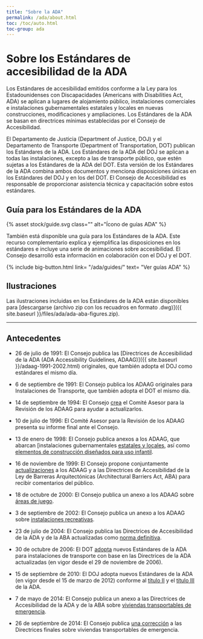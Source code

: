 ```yaml
---
title: "Sobre la ADA"
permalink: /ada/about.html
toc: /toc/auto.html
toc-group: ada
---
```


# Sobre los Estándares de accesibilidad de la ADA

Los Estándares de accesibilidad emitidos conforme a la Ley para los Estadounidenses con Discapacidades (Americans with Disabilities Act, ADA) se aplican a lugares de alojamiento público, instalaciones comerciales e instalaciones gubernamentales estatales y locales en nuevas construcciones, modificaciones y ampliaciones. Los Estándares de la ADA se basan en directrices mínimas establecidas por el Consejo de Accesibilidad. 

El Departamento de Justicia (Department of Justice, DOJ) y el Departamento de Transporte (Department of Transportation, DOT) publican los Estándares de la ADA. Los Estándares de la ADA del DOJ se aplican a todas las instalaciones, excepto a las de transporte público, que estén sujetas a los Estándares de la ADA del DOT. Esta versión de los Estándares de la ADA combina ambos documentos y menciona disposiciones únicas en los Estándares del DOJ y en los del DOT. El Consejo de Accesibilidad es responsable de proporcionar asistencia técnica y capacitación sobre estos estándares.

<div class="bg-primary-lighter border border-primary padding-2 margin-x-neg-2">
    <h2>Guía para los Estándares de la ADA </h2>
    <div class="float-right width-card">
        {% asset stock/guide.svg class=&quot;&quot; alt=&quot;Ícono de guías ADA&quot; %}
    </div>
	<p>También está disponible una guía para los Estándares de la ADA. Este recurso complementario explica y ejemplifica las disposiciones en los estándares e incluye una serie de animaciones sobre accesibilidad. El Consejo desarrolló esta información en colaboración con el DOJ y el DOT. </p>
    {% include big-button.html link= &quot;/ada/guides/&quot; text= &quot;Ver guías ADA&quot; %}
</div>


## Ilustraciones

Las ilustraciones incluidas en los Estándares de la ADA están disponibles para [descargarse (archivo zip con los recuadros en formato .dwg)]({{ site.baseurl }}/files/ada/ada-aba-figures.zip).

---

## Antecedentes

- 26 de julio de 1991: El Consejo publica las [Directrices de Accesibilidad de la ADA (ADA Accessibility Guidelines, ADAAG)]({{ site.baseurl }}/adaag-1991-2002.html) originales, que también adopta el DOJ como estándares el mismo día.

- 6 de septiembre de 1991: El Consejo publica los ADAAG originales para Instalaciones de Transporte, que también adopta el DOT el mismo día.

- 14 de septiembre de 1994: El Consejo [crea](https://www.federalregister.gov/documents/1994/09/14/94-22734/adaag-review-advisory-committee) el Comité Asesor para la Revisión de los ADAAG para ayudar a actualizarlos.

- 10 de julio de 1996: El Comité Asesor para la Revisión de los ADAAG presenta su informe final ante el Consejo.

- 13 de enero de 1998: El Consejo publica anexos a los ADAAG, que abarcan [instalaciones gubernamentales [estatales y locales](https://www.federalregister.gov/documents/1998/01/13/98-616/americans-with-disabilities-act-ada-accessibility-guidelines-for-buildings-and-facilities-building), así como [elementos de construcción diseñados para uso infantil](https://www.federalregister.gov/documents/1998/01/13/98-615/americans-with-disabilities-act-ada-accessibility-guidelines-for-buildings-and-facilities-state-and).

- 16 de noviembre de 1999: El Consejo propone conjuntamente [actualizaciones](https://www.federalregister.gov/documents/1999/11/16/99-29250/americans-with-disabilities-act-ada-accessibility-guidelines-for-buildings-and-facilities) a los ADAAG y a las Directrices de Accesibilidad de la Ley de Barreras Arquitectónicas (Architectural Barriers Act, ABA) para recibir comentarios del público.

- 18 de octubre de 2000: El Consejo publica un anexo a los ADAAG sobre [áreas de juego](https://www.federalregister.gov/documents/2000/10/18/00-26466/americans-with-disabilities-act-ada-accessibility-guidelines-for-buildings-and-facilities-play-areas).

- 3 de septiembre de 2002: El Consejo publica un anexo a los ADAAG sobre [instalaciones recreativas](https://www.federalregister.gov/documents/2002/09/03/02-21805/americans-with-disabilities-act-ada-accessibility-guidelines-for-buildings-and-facilities-recreation).

- 23 de julio de 2004: El Consejo publica las Directrices de Accesibilidad de la ADA y de la ABA actualizadas como [norma definitiva](https://www.federalregister.gov/documents/2004/07/23/04-16025/americans-with-disabilities-act-ada-accessibility-guidelines-for-buildings-and-facilities).

- 30 de octubre de 2006: El DOT [adopta](https://www.federalregister.gov/documents/2006/10/30/E6-16680/transportation-for-individuals-with-disabilities-adoption-of-new-accessibility-standards) nuevos Estándares de la ADA para instalaciones de transporte con base en las Directrices de la ADA actualizadas (en vigor desde el 29 de noviembre de 2006).

- 15 de septiembre de 2010: El DOJ adopta nuevos Estándares de la ADA (en vigor desde el 15 de marzo de 2012) conforme al [título II](https://www.federalregister.gov/documents/2010/09/15/2010-21821/nondiscrimination-on-the-basis-of-disability-in-state-and-local-government-services) y el [título III](https://www.federalregister.gov/documents/2010/09/15/2010-21824/nondiscrimination-on-the-basis-of-disability-by-public-accommodations-and-in-commercial-facilities) de la ADA.

- 7 de mayo de 2014: El Consejo publica un anexo a las Directrices de Accesibilidad de la ADA y de la ABA sobre [viviendas transportables de emergencia](https://www.regulations.gov/document?D=ATBCB-2012-0004-0039).

- 26 de septiembre de 2014: El Consejo publica [una corrección](https://www.regulations.gov/document?D=ATBCB-2012-0004-0041) a las Directrices finales sobre viviendas transportables de emergencia.

